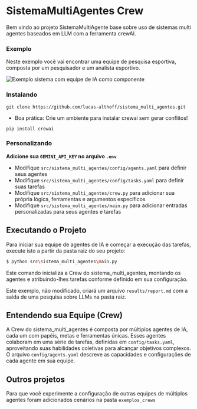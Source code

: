# SistemaMultiAgentes Crew

Bem vindo ao projeto SistemaMultiAgente base sobre uso de sistemas multi agentes baseados em LLM com a ferramenta crewAI.

### Exemplo

Neste exemplo você vai encontrar uma equipe de pesquisa esportiva, composta por um pesquisador e um analista esportivo.

![Exemplo sistema com equipe de IA como componente](https://github.com/lucas-althoff/sistema_multi_agentes/blob/main/crew_pesquisa_futebol.png)


### Instalando

`git clone https://github.com/lucas-althoff/sistema_multi_agentes.git`

- Boa prática: Crie um ambiente para instalar crewai sem gerar conflitos!

`pip install crewai`

### Personalizando

**Adicione sua `GEMINI_API_KEY` no arquivo `.env`**

- Modifique `src/sistema_multi_agentes/config/agents.yaml` para definir seus agentes
- Modifique `src/sistema_multi_agentes/config/tasks.yaml` para definir suas tarefas
- Modifique `src/sistema_multi_agentes/crew.py` para adicionar sua própria lógica, ferramentas e argumentos específicos
- Modifique `src/sistema_multi_agentes/main.py` para adicionar entradas personalizadas para seus agentes e tarefas

## Executando o Projeto

Para iniciar sua equipe de agentes de IA e começar a execução das tarefas, execute isto a partir da pasta raiz do seu projeto:

```bash
$ python src\sistema_multi_agentes\main.py
```

Este comando inicializa a Crew do sistema_multi_agentes, montando os agentes e atribuindo-lhes tarefas conforme definido em sua configuração.

Este exemplo, não modificado, criará um arquivo `results/report.md` com a saída de uma pesquisa sobre LLMs na pasta raiz.

## Entendendo sua Equipe (Crew)

A Crew do sistema_multi_agentes é composta por múltiplos agentes de IA, cada um com papéis, metas e ferramentas únicas. Esses agentes colaboram em uma série de tarefas, definidas em `config/tasks.yaml`, aproveitando suas habilidades coletivas para alcançar objetivos complexos. O arquivo `config/agents.yaml` descreve as capacidades e configurações de cada agente em sua equipe.

## Outros projetos

Para que você experimente a configuração de outras equipes de múltiplos agentes foram adicionados cenários na pasta `exemplos_crews`